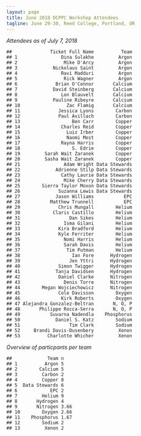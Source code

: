 ```yaml
---
layout: page
title: June 2018 DCPPC Workshop Attendees
tagline: June 29-30, Reed College, Portland, OR
---
```


_Attendees as of July 7, 2018_

    ##              Ticket Full Name          Team
    ## 1                Dina Sulakhe         Argon
    ## 2                 Mike D'Arcy         Argon
    ## 3             Nickolaus Saint         Argon
    ## 4                Ravi Madduri         Argon
    ## 5                 Rick Wagner         Argon
    ## 6              Brian O'Connor       Calcium
    ## 7             David Steinberg       Calcium
    ## 8                Lon Blauvelt       Calcium
    ## 9             Pauline Ribeyre       Calcium
    ## 10                 Zac Flamig       Calcium
    ## 11              Jessica Lyons        Carbon
    ## 12              Paul Avillach        Carbon
    ## 13                   Ben Carr        Copper
    ## 14               Charles Reid        Copper
    ## 15                 Luiz Irber        Copper
    ## 16                 Naomi Most        Copper
    ## 17               Rayna Harris        Copper
    ## 18                   S. Edrie        Copper
    ## 19         Sarah Wait Zaranek        Copper
    ## 20         Sasha Wait Zaranek        Copper
    ## 21                Adam Wright Data Stewards
    ## 22             Adrienne Stilp Data Stewards
    ## 23               Cathy Laurie Data Stewards
    ## 24                Mike Cherry Data Stewards
    ## 25        Sierra Taylor Moxon Data Stewards
    ## 26              Suzanna Lewis Data Stewards
    ## 27             Jason Williams           EPC
    ## 28           Matthew Trunnell           EPC
    ## 29              Chris Mungall        Helium
    ## 30            Claris Castillo        Helium
    ## 31                  Dan Sikes        Helium
    ## 32                Isma Gilani        Helium
    ## 33              Kira Bradford        Helium
    ## 34              Kyle Ferriter        Helium
    ## 35                Nomi Harris        Helium
    ## 36                Sarah Davis        Helium
    ## 37                 Tim Putman        Helium
    ## 38                   Ian Fore      Hydrogen
    ## 39                  Jen Yttri      Hydrogen
    ## 40              Simon Twigger      Hydrogen
    ## 41             Tanja Davidsen      Hydrogen
    ## 42              Daniel Clarke      Nitrogen
    ## 43                Denis Torre      Nitrogen
    ## 44        Megan Wojciechowicz      Nitrogen
    ## 45              Cole Davisson        Oxygen
    ## 46               Kirk Roberts        Oxygen
    ## 47 Alejandra Gonzalez-Beltran       N, O, P
    ## 48       Philippe Rocca-Serra       N, O, P
    ## 49           Suvarna Nadendla    Phosphorus
    ## 50             Daniel S. Katz        Sodium
    ## 51                  Tim Clark        Sodium
    ## 52     Brandi Davis-Dusenbery         Xenon
    ## 53          Charlotte Whicher         Xenon


_Overview of particpants per team_

    ##             Team n
    ## 1          Argon 5
    ## 2        Calcium 5
    ## 3         Carbon 2
    ## 4         Copper 8
    ## 5  Data Stewards 6
    ## 6            EPC 2
    ## 7         Helium 9
    ## 8       Hydrogen 4
    ## 9       Nitrogen 3.66
    ## 10        Oxygen 2.66
    ## 11    Phosphorus 1.67
    ## 12        Sodium 2
    ## 13         Xenon 2
